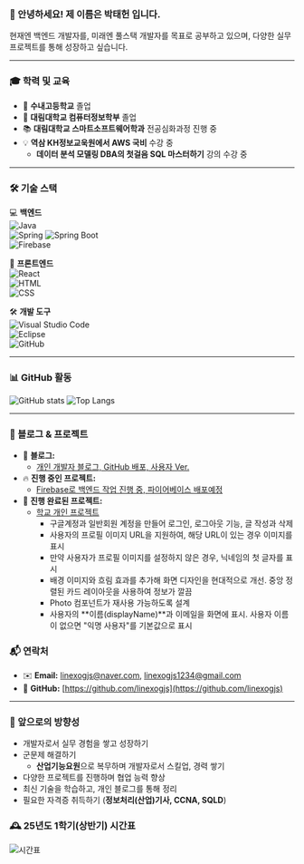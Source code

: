 ### 👋 안녕하세요! 제 이름은 박태헌 입니다.
현재엔 백엔드 개발자를, 미래엔 풀스택 개발자를 목표로 공부하고 있으며, 다양한 실무 프로젝트를 통해 성장하고 싶습니다. 

---

### 🎓 학력 및 교육  
- 🎒 **수내고등학교** 졸업
- 🏫 **대림대학교 컴퓨터정보학부** 졸업  
- 📚 **대림대학교 스마트소프트웨어학과** 전공심화과정 진행 중  
- 💡 **역삼 KH정보교욱원에서 AWS 국비** 수강 중 
    - **데이터 분석 모델링 DBA의 첫걸음 SQL 마스터하기** 강의 수강 중
    
---

### 🛠️ 기술 스택  
💻 **백엔드**  
![Java](https://img.shields.io/badge/Java-007396?style=flat-square&logo=java&logoColor=white)  
![Spring](https://img.shields.io/badge/Spring-6DB33F?style=flat-square&logo=spring&logoColor=white)
![Spring Boot](https://img.shields.io/badge/Spring_Boot-6DB33F?style=flat-square&logo=spring-boot&logoColor=white)  
![Firebase](https://img.shields.io/badge/Firebase-FFCA28?style=flat-square&logo=firebase&logoColor=white)  

🎨 **프론트엔드**  
![React](https://img.shields.io/badge/React-61DAFB?style=flat-square&logo=react&logoColor=black)  
![HTML](https://img.shields.io/badge/HTML5-E34F26?style=flat-square&logo=html5&logoColor=white)  
![CSS](https://img.shields.io/badge/CSS3-1572B6?style=flat-square&logo=css3&logoColor=white)  

🛠 **개발 도구**  
![Visual Studio Code](https://img.shields.io/badge/VS_Code-007ACC?style=flat-square&logo=visual-studio-code&logoColor=white)  
![Eclipse](https://img.shields.io/badge/Eclipse-2C2255?style=flat-square&logo=eclipse&logoColor=white)  
![GitHub](https://img.shields.io/badge/GitHub-181717?style=flat-square&logo=github&logoColor=white)  

---

### 📊 GitHub 활동  
![GitHub stats](https://github-readme-stats.vercel.app/api?username=linexogjs&show_icons=true&theme=tokyonight)
![Top Langs](https://github-readme-stats.vercel.app/api/top-langs/?username=linexogjs&layout=compact&theme=tokyonight)

---

### 📖 블로그 & 프로젝트  
- 📝 **블로그:** 
    - [개인 개발자 블로그, GitHub 배포, 사용자 Ver.](https://linexogjs.github.io/)  
- 🔥 **진행 중인 프로젝트:** 
    - [Firebase로 백엔드 작업 진행 중, 파이어베이스 배포예정](https://linexogjs.github.io/)  
- 🚀 **진행 완료된 프로젝트:** 
    - [학교 개인 프로젝트](https://daelimx-e1100.web.app/profile/)  
        - 구글계정과 일반회원 계정을 만들어 로그인, 로그아웃 기능, 글 작성과 삭제
        - 사용자의 프로필 이미지 URL을 지원하여, 해당 URL이 있는 경우 이미지를 표시
        - 만약 사용자가 프로필 이미지를 설정하지 않은 경우, 닉네임의 첫 글자를 표시
        - 배경 이미지와 흐림 효과를 추가해 화면 디자인을 현대적으로 개선. 중앙 정렬된 카드 레이아웃을 사용하여 정보가 깔끔
        - Photo 컴포넌트가 재사용 가능하도록 설계 
        - 사용자의 **이름(displayName)**과 이메일을 화면에 표시. 사용자 이름이 없으면 "익명 사용자"를 기본값으로 표시

### 📬 연락처  
- ✉️ **Email:** linexogjs@naver.com, linexogjs1234@gmail.com  
- 💼 **GitHub:** [https://github.com/linexogjs](https://github.com/linexogjs)  


---

### 🧑 앞으로의 방향성  
- 개발자로서 실무 경험을 쌓고 성장하기  
- 군문제 해결하기 
    - **산업기능요원**으로 복무하며 개발자로서 스킬업, 경력 쌓기  
- 다양한 프로젝트를 진행하며 협업 능력 향상  
- 최신 기술을 학습하고, 개인 블로그를 통해 정리
- 필요한 자격증 취득하기 (**정보처리(산업)기사, CCNA, SQLD**)

### 🕰️ 25년도 1학기(상반기) 시간표

![시간표](./images/timetable.png)